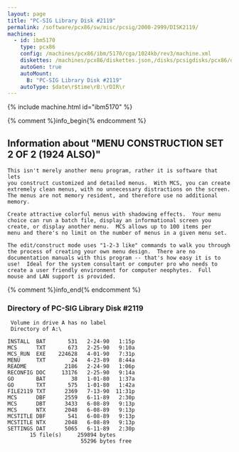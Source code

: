 ```yaml
---
layout: page
title: "PC-SIG Library Disk #2119"
permalink: /software/pcx86/sw/misc/pcsig/2000-2999/DISK2119/
machines:
  - id: ibm5170
    type: pcx86
    config: /machines/pcx86/ibm/5170/cga/1024kb/rev3/machine.xml
    diskettes: /machines/pcx86/diskettes.json,/disks/pcsigdisks/pcx86/diskettes.json
    autoGen: true
    autoMount:
      B: "PC-SIG Library Disk #2119"
    autoType: $date\r$time\rB:\rDIR\r
---
```


{% include machine.html id="ibm5170" %}

{% comment %}info_begin{% endcomment %}

## Information about "MENU CONSTRUCTION SET 2 OF 2 (1924 ALSO)"

    This isn't merely another menu program, rather it is software that lets
    you construct customized and detailed menus.  With MCS, you can create
    extremely clean menus, with no unnecessary distractions on the screen.
    The menus are not memory resident, and therefore use no additional
    memory.
    
    Create attractive colorful menus with shadowing effects.  Your menu
    choice can run a batch file, display an informational screen you
    create, or display another menu.  MCS allows up to 100 items per
    menu and there's no limit on the number of menus in a given menu set.
    
    The edit/construct mode uses "1-2-3 like" commands to walk you through
    the process of creating your own menu design.  There are no
    documentation manuals with this program -- that's how easy it is to
    use!  Ideal for the system consultant or computer pro who needs to
    create a user friendly environment for computer neophytes.  Full
    mouse and LAN support is provided.
{% comment %}info_end{% endcomment %}


### Directory of PC-SIG Library Disk #2119

     Volume in drive A has no label
     Directory of A:\

    INSTALL  BAT       531   2-24-90   1:15p
    MCS      TXT       673   2-25-90   9:10a
    MCS_RUN  EXE    224628   4-01-90   7:31p
    MENU     TXT        24   4-23-89   8:44a
    README            2186   2-24-90   1:06p
    RECONFIG DOC     13176   2-25-90   9:14a
    GO       BAT        38   1-01-80   1:37a
    GO       TXT       575   1-01-80   1:42a
    FILE2119 TXT      2369   7-13-90  11:31p
    MCS      DBF      2559   6-11-89   2:30p
    MCS      DBT      3433   6-08-89   9:13p
    MCS      NTX      2048   6-08-89   9:13p
    MCSTITLE DBF       541   6-08-89   9:13p
    MCSTITLE NTX      2048   6-08-89   9:13p
    SETTINGS DAT      5065   6-11-89   2:30p
           15 file(s)     259894 bytes
                           55296 bytes free
